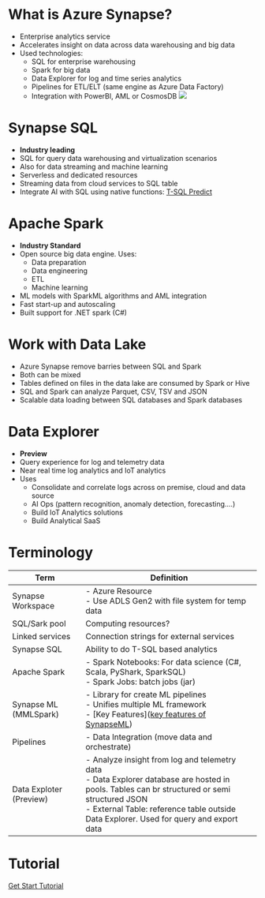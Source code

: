 # What is Azure Synapse?
- Enterprise analytics service
- Accelerates insight on data across data warehousing and big data
- Used technologies:
	- SQL for enterprise warehousing 
	- Spark for big data
	- Data Explorer for log and time series analytics 
	- Pipelines for ETL/ELT (same engine as Azure Data Factory)
	- Integration with PowerBI, AML or CosmosDB
![](https://learn.microsoft.com/en-us/azure/synapse-analytics/media/overview-what-is/synapse-architecture.png)

# Synapse SQL
- **Industry leading**
- SQL for query data warehousing and virtualization scenarios 
- Also for data streaming and machine learning 
- Serverless and dedicated resources 
- Streaming data from cloud services to SQL table
- Integrate AI with SQL using native functions: [T-SQL Predict ](https://learn.microsoft.com/en-us/sql/t-sql/queries/predict-transact-sql?view=azure-sqldw-latest&preserve-view=true)

# Apache Spark
- **Industry Standard**
- Open source big data engine. Uses:
	- Data preparation
	- Data engineering 
	- ETL
	- Machine learning 
- ML models with SparkML algorithms and AML integration
- Fast start-up and autoscaling
- Built support for .NET spark (C#)

# Work with Data Lake
- Azure Synapse remove barries between SQL and Spark
- Both can be mixed
- Tables defined on files in the data lake are consumed by Spark or Hive
- SQL and Spark can analyze Parquet, CSV, TSV and JSON
- Scalable data loading between SQL databases and Spark databases

# Data Explorer
- **Preview**
- Query experience for log and telemetry data
- Near real time log analytics and IoT analytics
- Uses
	- Consolidate and correlate logs across on premise, cloud and data source
	- AI Ops (pattern recognition, anomaly detection, forecasting....)
	- Build IoT Analytics solutions
	- Build Analytical SaaS

# Terminology 
| Term | Definition |
| - | - |
| Synapse Workspace | - Azure Resource </br> - Use ADLS Gen2 with file system for temp data | 
| SQL/Sark pool | Computing resources? |
| Linked services | Connection strings for external services |
| Synapse SQL | Ability to do T-SQL based analytics |
| Apache Spark | - Spark Notebooks: For data science (C#, Scala, PyShark, SparkSQL) </br> - Spark Jobs: batch jobs (jar)
| Synapse ML (MMLSpark) | - Library for create ML pipelines </br> - Unifies multiple ML framework </br> - [Key Features]([key features of SynapseML](https://learn.microsoft.com/en-us/azure/synapse-analytics/machine-learning/synapse-machine-learning-library)) |
| Pipelines | - Data Integration (move data and orchestrate) |
| Data Exploter (Preview) | - Analyze insight from log and telemetry data </br> - Data Explorer database are hosted in pools. Tables can br structured or semi structured JSON </br> - External Table: reference table outside Data Explorer. Used for query and export data | 

# Tutorial 
[Get Start Tutorial](https://learn.microsoft.com/en-us/azure/synapse-analytics/get-started)
